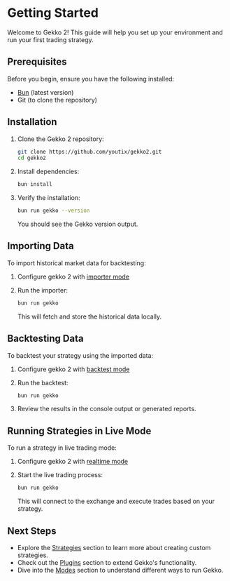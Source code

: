 # Getting Started

Welcome to Gekko 2! This guide will help you set up your environment and run your first trading strategy.

## Prerequisites

Before you begin, ensure you have the following installed:

- [Bun](https://bun.sh/) (latest version)
- Git (to clone the repository)

## Installation

1. Clone the Gekko 2 repository:

   ```bash
   git clone https://github.com/youtix/gekko2.git
   cd gekko2
   ```

2. Install dependencies:

   ```bash
   bun install
   ```

3. Verify the installation:

   ```bash
   bun run gekko --version
   ```

   You should see the Gekko version output.

## Importing Data

To import historical market data for backtesting:

1. Configure gekko 2 with [importer mode](../modes/importer.md)

2. Run the importer:

   ```bash
   bun run gekko
   ```

   This will fetch and store the historical data locally.

## Backtesting Data

To backtest your strategy using the imported data:

1. Configure gekko 2 with [backtest mode](../modes/backtest.md)

2. Run the backtest:

   ```bash
   bun run gekko
   ```

3. Review the results in the console output or generated reports.

## Running Strategies in Live Mode

To run a strategy in live trading mode:

1. Configure gekko 2 with [realtime mode](../modes/realtime.md)

2. Start the live trading process:

   ```bash
   bun run gekko
   ```

   This will connect to the exchange and execute trades based on your strategy.

## Next Steps

- Explore the [Strategies](../strategies/introduction.md) section to learn more about creating custom strategies.
- Check out the [Plugins](../plugins/introduction.md) section to extend Gekko's functionality.
- Dive into the [Modes](../modes/introduction.md) section to understand different ways to run Gekko.
